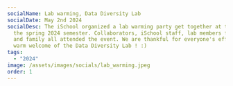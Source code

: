 ```yaml
---
socialName: Lab warming, Data Diversity Lab
socialDate: May 2nd 2024
socialDesc: The iSchool organized a lab warming party get together at the end of
  the spring 2024 semester. Collaborators, iSchool staff, lab members friends
  and family all attended the event. We are thankful for everyone's efforts and
  warm welcome of the Data Diversity Lab ! :)
tags:
  - "2024"
image: /assets/images/socials/lab_warming.jpeg
order: 1
---
```

